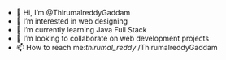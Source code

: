 - 👋 Hi, I’m @ThirumalreddyGaddam
- 👀 I’m interested in web designing
- 🌱 I’m currently learning Java Full Stack
- 💞️ I’m looking to collaborate on web development projects
- 📫 How to reach me:_thirumal_reddy_  /ThirumalreddyGaddam

<!---
ThirumalreddyGaddam/ThirumalreddyGaddam is a ✨ special ✨ repository because its `README.md` (this file) appears on your GitHub profile.
You can click the Preview link to take a look at your changes.
--->
